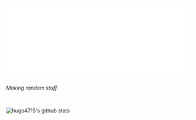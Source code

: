 <img src="html.svg" width="800" height="200">
<p>
  <em>
    Making random stuff.
  </em>  
</p>


<br>


![hugo4715's github stats](https://github-readme-stats.vercel.app/api?username=hugo4715&show_icons=true&hide_border=true&count_private=true)


